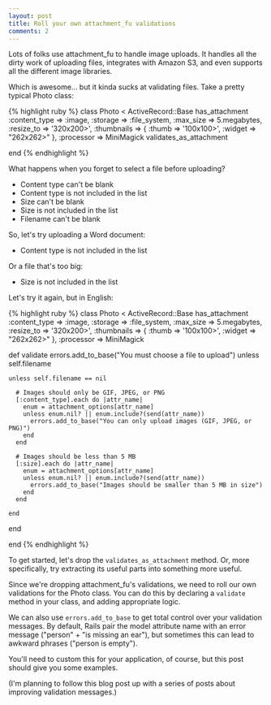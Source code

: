```yaml
--- 
layout: post
title: Roll your own attachment_fu validations
comments: 2
---
```

Lots of folks use attachment_fu to handle image uploads. It handles all the dirty work of uploading files, integrates with Amazon S3, and even supports all the different image libraries.

Which is awesome... but it kinda sucks at validating files. Take a pretty typical Photo class:

{% highlight ruby %}
class Photo < ActiveRecord::Base
  has_attachment :content_type => :image, 
                 :storage => :file_system, 
                 :max_size => 5.megabytes,
                 :resize_to => '320x200>',
                 :thumbnails => { :thumb => '100x100>', :widget => "262x262>" },
                 :processor => MiniMagick
  validates_as_attachment

end
{% endhighlight %}

What happens when you forget to select a file before uploading?

<ul>
<li>Content type can't be blank</li>
<li>Content type is not included in the list</li>
<li>Size can't be blank</li>
<li>Size is not included in the list</li>
<li>Filename can't be blank</li>
</ul>

So, let's try uploading a Word document:

<ul>
<li>Content type is not included in the list</li>
</ul>

Or a file that's too big:

<ul>
<li>Size is not included in the list</li>
</ul>

Let's try it again, but in English:

{% highlight ruby %}
class Photo < ActiveRecord::Base
  has_attachment :content_type => :image, 
                 :storage => :file_system, 
                 :max_size => 5.megabytes,
                 :resize_to => '320x200>',
                 :thumbnails => { :thumb => '100x100>', :widget => "262x262>" },
                 :processor => MiniMagick
  
  def validate
    errors.add_to_base("You must choose a file to upload") unless self.filename
    
    unless self.filename == nil
      
      # Images should only be GIF, JPEG, or PNG
      [:content_type].each do |attr_name|
        enum = attachment_options[attr_name]
        unless enum.nil? || enum.include?(send(attr_name))
          errors.add_to_base("You can only upload images (GIF, JPEG, or PNG)")
        end
      end
      
      # Images should be less than 5 MB
      [:size].each do |attr_name|
        enum = attachment_options[attr_name]
        unless enum.nil? || enum.include?(send(attr_name))
          errors.add_to_base("Images should be smaller than 5 MB in size")
        end
      end
        
    end
  end

end
{% endhighlight %}

To get started, let's drop the <code>validates_as_attachment</code> method. Or, more specifically, try extracting its useful parts into something more useful.

Since we're dropping attachment_fu's validations, we need to roll our own validations for the Photo class. You can do this by declaring a <code>validate</code> method in your class, and adding appropriate logic.

We can also use <code>errors.add_to_base</code> to get total control over your validation messages. By default, Rails pair the model attribute name with an error message ("person" + "is missing an ear"), but sometimes this can lead to awkward phrases ("person is empty").

You'll need to custom this for your application, of course, but this post should give you some examples.

(I'm planning to follow this blog post up with a series of posts about improving validation messages.)
